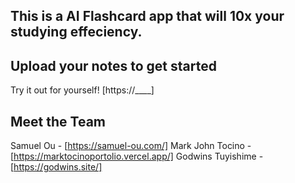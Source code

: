 ## This is a AI Flashcard app that will 10x your studying effeciency.

## Upload your notes to get started
Try it out for yourself! [https://____]

## Meet the Team
Samuel Ou - [https://samuel-ou.com/]
Mark John Tocino - [https://marktocinoportolio.vercel.app/]
Godwins Tuyishime - [https://godwins.site/]
